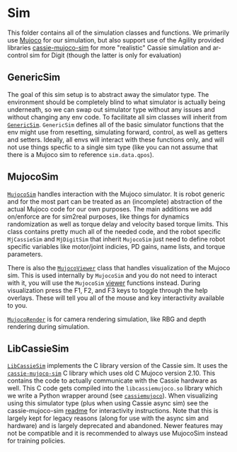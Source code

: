 # Sim
This folder contains all of the simulation classes and functions. We primarily use [Mujoco](https://mujoco.org/) for our simulation, but also support use of the Agility provided libraries [cassie-mujoco-sim](https://github.com/osudrl/cassie-mujoco-sim) for more "realistic" Cassie simulation and ar-control sim for Digit (though the latter is only for evaluation)

## GenericSim
The goal of this sim setup is to abstract away the simulator type. The environment should be completely blind to what simulator is actually being underneath, so we can swap out simulator type without any issues and without changing any env code. To facilitate all sim classes will inherit from [`GenericSim`](generic_sim.py). `GenericSim` defines all of the basic simulator functions that the env might use from resetting, simulating forward, control, as well as getters and setters. Ideally, all envs will interact with these functions only, and will not use things specfic to a single sim type (like you can not assume that there is a Mujoco sim to reference `sim.data.qpos`).

## MujocoSim
[`MujocoSim`](mujoco_sim.py) handles interaction with the Mujoco simulator. It is robot generic and for the most part can be treated as an (incomplete) abstraction of the actual Mujoco code for our own purposes. The main additions we add on/enforce are for sim2real purposes, like things for dynamics randomization as well as torque delay and velocity based torque limits. This class contains pretty much all of the needed code, and the robot specific `MjCassieSim` and `MjDigitSim` that inherit `MujocoSim` just need to define robot specific variables like motor/joint indicies, PD gains, name lists, and torque parameters.

There is also the [`MujocoViewer`](mujoco_viewer.py) class that handles visualization of the Mujoco sim. This is used internally by `MujocoSim` and you do not need to interact with it, you will use the `MujocoSim` [viewer](mujoco_sim.py#L169) functions instead. During visualization press the F1, F2, and F3 keys to toggle through the help overlays. These will tell you all of the mouse and key interactivity available to you.

[`MujocoRender`](mujoco_render.py) is for camera rendering simulation, like RBG and depth rendering during simulation.

## LibCassieSim
[`LibCassieSim`](cassie_sim/lib_cassiesim.py) implements the C library version of the Cassie sim. It uses the [`cassie-mujoco-sim`](https://github.com/osudrl/cassie-mujoco-sim) C library which uses old C Mujoco version 2.10. This contains the code to actually communicate with the Cassie hardware as well. This C code gets compiled into the `libcassiemujoco.so` library which we write a Python wrapper around (see [`cassiemujoco`](cassie_sim/cassiemujoco/)). When visualizing using this simulator type (plus when using Cassie async sim) see the cassie-mujoco-sim [readme](https://github.com/osudrl/cassie-mujoco-sim) for interactivity instructions. Note that this is largely kept for legacy reasons (along for use with the async sim and hardware) and is largely deprecated and abandoned. Newer features may not be compatible and it is recommended to always use MujocoSim instead for training policies.


